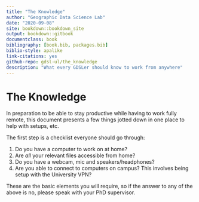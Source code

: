 ```yaml
--- 
title: "The Knowledge"
author: "Geographic Data Science Lab"
date: "2020-09-08"
site: bookdown::bookdown_site
output: bookdown::gitbook
documentclass: book
bibliography: [book.bib, packages.bib]
biblio-style: apalike
link-citations: yes
github-repo: gdsl-ul/the_knowledge
description: "What every GDSLer should know to work from anywhere"
---
```


# The Knowledge

In preparation to be able to stay productive while having to work fully remote, this document presents a few things jotted down in one place to help with setups, etc. 

The first step is a checklist everyone should go through:

1. Do you have a computer to work on at home?
1. Are *all* your relevant files accessible from home?
1. Do you have a webcam, mic and speakers/headphones?
1. Are you able to connect to computers on campus? This involves being setup with the University VPN?

These are the basic elements you will require, so if the answer to any of the above is no, please speak with your PhD supervisor.


